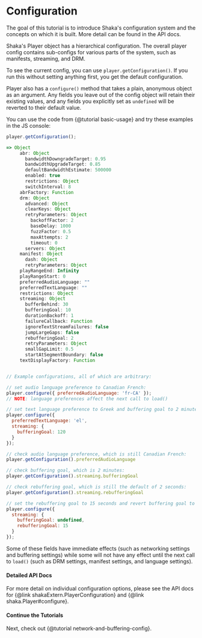 # Configuration

The goal of this tutorial is to introduce Shaka's configuration system and the
concepts on which it is built.  More detail can be found in the API docs.

Shaka's Player object has a hierarchical configuration.  The overall player
config contains sub-configs for various parts of the system, such as manifests,
streaming, and DRM.

To see the current config, you can use `player.getConfiguration()`.  If you run
this without setting anything first, you get the default configuration.

Player also has a `configure()` method that takes a plain, anonymous object as
an argument.  Any fields you leave out of the config object will retain their
existing values, and any fields you explicitly set as `undefined` will be
reverted to their default value.

You can use the code from {@tutorial basic-usage} and try these examples in
the JS console:

```js
player.getConfiguration();

=> Object
     abr: Object
       bandwidthDowngradeTarget: 0.95
       bandwidthUpgradeTarget: 0.85
       defaultBandwidthEstimate: 500000
       enabled: true
       restrictions: Object
       switchInterval: 8
     abrFactory: Function
     drm: Object
       advanced: Object
       clearKeys: Object
       retryParameters: Object
         backoffFactor: 2
         baseDelay: 1000
         fuzzFactor: 0.5
         maxAttempts: 2
         timeout: 0
       servers: Object
     manifest: Object
       dash: Object
       retryParameters: Object
     playRangeEnd: Infinity
     playRangeStart: 0
     preferredAudioLanguage: ""
     preferredTextLanguage: ""
     restrictions: Object
     streaming: Object
       bufferBehind: 30
       bufferingGoal: 10
       durationBackoff: 1
       failureCallback: Function
       ignoreTextStreamFailures: false
       jumpLargeGaps: false
       rebufferingGoal: 2
       retryParameters: Object
       smallGapLimit: 0.5
       startAtSegmentBoundary: false
     textDisplayFactory: Function


// Example configurations, all of which are arbitrary:

// set audio language preference to Canadian French:
player.configure({ preferredAudioLanguage: 'fr-CA' });
// NOTE: language preferences affect the next call to load()

// set text language preference to Greek and buffering goal to 2 minutes:
player.configure({
  preferredTextLanguage: 'el',
  streaming: {
    bufferingGoal: 120
  }
});

// check audio language preference, which is still Canadian French:
player.getConfiguration().preferredAudioLanguage

// check buffering goal, which is 2 minutes:
player.getConfiguration().streaming.bufferingGoal

// check rebuffering goal, which is still the default of 2 seconds:
player.getConfiguration().streaming.rebufferingGoal

// set the rebuffering goal to 15 seconds and revert buffering goal to default:
player.configure({
  streaming: {
    bufferingGoal: undefined,
    rebufferingGoal: 15
  }
});
```

Some of these fields have immediate effects (such as networking settings and
buffering settings) while some will not have any effect until the next call to
`load()` (such as DRM settings, manifest settings, and language settings).


#### Detailed API Docs

For more detail on individual configuration options, please see the API docs for
{@link shakaExtern.PlayerConfiguration} and {@link shaka.Player#configure}.


#### Continue the Tutorials

Next, check out {@tutorial network-and-buffering-config}.
